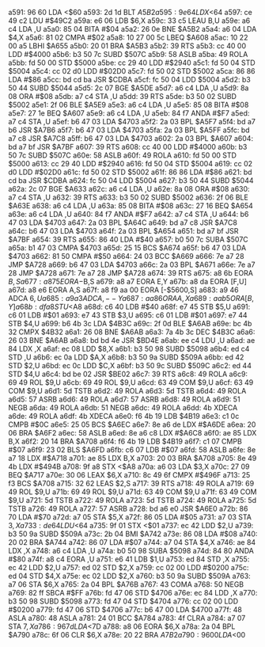 a591: 96 60        LDA    <$60
a593: 2d 1d        BLT    $A5B2
a595: 9e 64        LDX    <$64
a597: ce 49 c2     LDU    #$49C2
a59a: e6 06        LDB    $6,X
a59c: 33 c5        LEAU   B,U
a59e: a6 c4        LDA    ,U
a5a0: 85 04        BITA   #$04
a5a2: 26 0e        BNE    $A5B2
a5a4: a6 04        LDA    $4,X
a5a6: 81 02        CMPA   #$02
a5a8: 10 27 00 5c  LBEQ   $A608
a5ac: 10 22 00 a5  LBHI   $A655
a5b0: 20 01        BRA    $A5B3
a5b2: 39           RTS
a5b3: cc 40 00     LDD    #$4000
a5b6: b3 50 7c     SUBD   $507C
a5b9: 58           ASLB
a5ba: 49           ROLA
a5bb: fd 50 00     STD    $5000
a5be: cc 29 40     LDD    #$2940
a5c1: fd 50 04     STD    $5004
a5c4: cc 02 d0     LDD    #$02D0
a5c7: fd 50 02     STD    $5002
a5ca: 86 86        LDA    #$86
a5cc: bd cd ba     JSR    $CDBA
a5cf: fc 50 04     LDD    $5004
a5d2: b3 50 44     SUBD   $5044
a5d5: 2c 07        BGE    $A5DE
a5d7: a6 c4        LDA    ,U
a5d9: 8a 08        ORA    #$08
a5db: a7 c4        STA    ,U
a5dd: 39           RTS
a5de: b3 50 02     SUBD   $5002
a5e1: 2f 06        BLE    $A5E9
a5e3: a6 c4        LDA    ,U
a5e5: 85 08        BITA   #$08
a5e7: 27 1e        BEQ    $A607
a5e9: a6 c4        LDA    ,U
a5eb: 84 f7        ANDA   #$F7
a5ed: a7 c4        STA    ,U
a5ef: b6 47 03     LDA    $4703
a5f2: 2a 03        BPL    $A5F7
a5f4: bd a7 b6     JSR    $A7B6
a5f7: b6 47 03     LDA    $4703
a5fa: 2a 03        BPL    $A5FF
a5fc: bd a7 c8     JSR    $A7C8
a5ff: b6 47 03     LDA    $4703
a602: 2a 03        BPL    $A607
a604: bd a7 bf     JSR    $A7BF
a607: 39           RTS
a608: cc 40 00     LDD    #$4000
a60b: b3 50 7c     SUBD   $507C
a60e: 58           ASLB
a60f: 49           ROLA
a610: fd 50 00     STD    $5000
a613: cc 29 40     LDD    #$2940
a616: fd 50 04     STD    $5004
a619: cc 02 d0     LDD    #$02D0
a61c: fd 50 02     STD    $5002
a61f: 86 86        LDA    #$86
a621: bd cd ba     JSR    $CDBA
a624: fc 50 04     LDD    $5004
a627: b3 50 44     SUBD   $5044
a62a: 2c 07        BGE    $A633
a62c: a6 c4        LDA    ,U
a62e: 8a 08        ORA    #$08
a630: a7 c4        STA    ,U
a632: 39           RTS
a633: b3 50 02     SUBD   $5002
a636: 2f 06        BLE    $A63E
a638: a6 c4        LDA    ,U
a63a: 85 08        BITA   #$08
a63c: 27 16        BEQ    $A654
a63e: a6 c4        LDA    ,U
a640: 84 f7        ANDA   #$F7
a642: a7 c4        STA    ,U
a644: b6 47 03     LDA    $4703
a647: 2a 03        BPL    $A64C
a649: bd a7 c8     JSR    $A7C8
a64c: b6 47 03     LDA    $4703
a64f: 2a 03        BPL    $A654
a651: bd a7 bf     JSR    $A7BF
a654: 39           RTS
a655: 86 40        LDA    #$40
a657: b0 50 7c     SUBA   $507C
a65a: b1 47 03     CMPA   $4703
a65d: 25 15        BCS    $A674
a65f: b6 47 03     LDA    $4703
a662: 81 50        CMPA   #$50
a664: 24 03        BCC    $A669
a666: 7e a7 28     JMP    $A728
a669: b6 47 03     LDA    $4703
a66c: 2a 03        BPL    $A671
a66e: 7e a7 28     JMP    $A728
a671: 7e a7 28     JMP    $A728
a674: 39           RTS
a675: a8 6b        EORA   $B,S
a677: a8 75        EORA   -$B,S
a679: a8 a7        EORA   E,Y
a67b: a8 da        EORA   [F,U]
a67d: a8 e6        EORA   A,S
a67f: a8 f9 aa 00  EORA   [-$5600,S]
a683: a9 46        ADCA   $6,U
a685: a9 a3        ADCA   ,--Y
a687: aa 86        ORA    A,X
a689: aa b5        ORA    [B,Y]
a68b: df a8        STU    <$A8
a68d: c6 40        LDB    #$40
a68f: e7 45        STB    $5,U
a691: c6 01        LDB    #$01
a693: e7 43        STB    $3,U
a695: c6 01        LDB    #$01
a697: e7 44        STB    $4,U
a699: b6 4b 3c     LDA    $4B3C
a69c: 2f 0d        BLE    $A6AB
a69e: bc 4b 32     CMPX   $4B32
a6a1: 26 08        BNE    $A6AB
a6a3: 7a 4b 3c     DEC    $4B3C
a6a6: 26 03        BNE    $A6AB
a6a8: bd bd 4e     JSR    $BD4E
a6ab: ee c4        LDU    ,U
a6ad: ae 84        LDX    ,X
a6af: ec 08        LDD    $8,X
a6b1: b3 50 98     SUBD   $5098
a6b4: ed c4        STD    ,U
a6b6: ec 0a        LDD    $A,X
a6b8: b3 50 9a     SUBD   $509A
a6bb: ed 42        STD    $2,U
a6bd: ec 0c        LDD    $C,X
a6bf: b3 50 9c     SUBD   $509C
a6c2: ed 44        STD    $4,U
a6c4: bd be 02     JSR    $BE02
a6c7: 39           RTS
a6c8: 49           ROLA
a6c9: 69 49        ROL    $9,U
a6cb: 69 49        ROL    $9,U
a6cd: 63 49        COM    $9,U
a6cf: 63 49        COM    $9,U
a6d1: 5d           TSTB
a6d2: 49           ROLA
a6d3: 5d           TSTB
a6d4: 49           ROLA
a6d5: 57           ASRB
a6d6: 49           ROLA
a6d7: 57           ASRB
a6d8: 49           ROLA
a6d9: 51           NEGB
a6da: 49           ROLA
a6db: 51           NEGB
a6dc: 49           ROLA
a6dd: 4b           XDECA
a6de: 49           ROLA
a6df: 4b           XDECA
a6e0: f6 4b 19     LDB    $4B19
a6e3: c1 0c        CMPB   #$0C
a6e5: 25 05        BCS    $A6EC
a6e7: 8e a6 de     LDX    #$A6DE
a6ea: 20 06        BRA    $A6F2
a6ec: 58           ASLB
a6ed: 8e a6 c8     LDX    #$A6C8
a6f0: ae 85        LDX    B,X
a6f2: 20 14        BRA    $A708
a6f4: f6 4b 19     LDB    $4B19
a6f7: c1 07        CMPB   #$07
a6f9: 23 02        BLS    $A6FD
a6fb: c6 07        LDB    #$07
a6fd: 58           ASLB
a6fe: 8e a7 18     LDX    #$A718
a701: ae 85        LDX    B,X
a703: 20 03        BRA    $A708
a705: 8e 49 4b     LDX    #$494B
a708: 9f a8        STX    <$A8
a70a: a6 03        LDA    $3,X
a70c: 27 09        BEQ    $A717
a70e: 30 06        LEAX   $6,X
a710: 8c 49 6f     CMPX   #$496F
a713: 25 f3        BCS    $A708
a715: 32 62        LEAS   $2,S
a717: 39           RTS
a718: 49           ROLA
a719: 69 49        ROL    $9,U
a71b: 69 49        ROL    $9,U
a71d: 63 49        COM    $9,U
a71f: 63 49        COM    $9,U
a721: 5d           TSTB
a722: 49           ROLA
a723: 5d           TSTB
a724: 49           ROLA
a725: 5d           TSTB
a726: 49           ROLA
a727: 57           ASRB
a728: bd a6 e0     JSR    $A6E0
a72b: 86 70        LDA    #$70
a72d: a7 05        STA    $5,X
a72f: 86 05        LDA    #$05
a731: a7 03        STA    $3,X
a733: de 64        LDU    <$64
a735: 9f 01        STX    <$01
a737: ec 42        LDD    $2,U
a739: b3 50 9a     SUBD   $509A
a73c: 2b 04        BMI    $A742
a73e: 86 08        LDA    #$08
a740: 20 02        BRA    $A744
a742: 86 07        LDA    #$07
a744: a7 04        STA    $4,X
a746: ae 84        LDX    ,X
a748: a6 c4        LDA    ,U
a74a: b0 50 98     SUBA   $5098
a74d: 84 80        ANDA   #$80
a74f: a8 c4        EORA   ,U
a751: e6 41        LDB    $1,U
a753: ed 84        STD    ,X
a755: ec 42        LDD    $2,U
a757: ed 02        STD    $2,X
a759: cc 02 00     LDD    #$0200
a75c: ed 04        STD    $4,X
a75e: ec 02        LDD    $2,X
a760: b3 50 9a     SUBD   $509A
a763: a7 06        STA    $6,X
a765: 2a 04        BPL    $A76B
a767: 43           COMA
a768: 50           NEGB
a769: 82 ff        SBCA   #$FF
a76b: fd 47 06     STD    $4706
a76e: ec 84        LDD    ,X
a770: b3 50 98     SUBD   $5098
a773: fd 47 04     STD    $4704
a776: cc 02 00     LDD    #$0200
a779: fd 47 06     STD    $4706
a77c: b6 47 00     LDA    $4700
a77f: 48           ASLA
a780: 48           ASLA
a781: 24 01        BCC    $A784
a783: 4f           CLRA
a784: a7 07        STA    $7,X
a786: 96 7d        LDA    <$7D
a788: a8 06        EORA   $6,X
a78a: 2a 04        BPL    $A790
a78c: 6f 06        CLR    $6,X
a78e: 20 22        BRA    $A7B2
a790: 96 00        LDA    <$00
